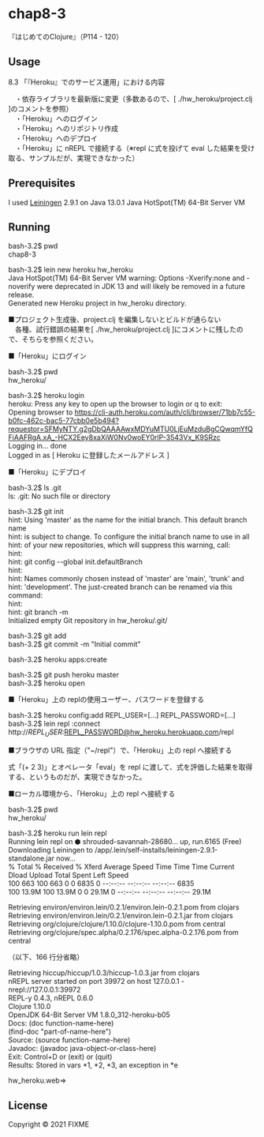 # chap8-3

『はじめてのClojure』（P114 - 120）

## Usage

8.3 「『Heroku』でのサービス運用」における内容<br>

　・依存ライブラリを最新版に変更（多数あるので、[ ./hw_heroku/project.clj ]のコメントを参照）<br>
　・「Heroku」へのログイン<br>
　・「Heroku」へのリポジトリ作成<br>
　・「Heroku」へのデプロイ<br>
　・「Heroku」に nREPL で接続する（※repl に式を投げて eval した結果を受け取る、サンプルだが、実現できなかった）<br>


## Prerequisites

I used [Leiningen][1] 2.9.1 on Java 13.0.1 Java HotSpot(TM) 64-Bit Server VM<br>

[1]: https://github.com/technomancy/leiningen<br>


## Running

bash-3.2$ pwd<br>
chap8-3<br>

bash-3.2$ lein new heroku hw_heroku<br>
Java HotSpot(TM) 64-Bit Server VM warning: Options -Xverify:none and -noverify were deprecated in JDK 13 and will likely be removed in a future release.<br>
Generated new Heroku project in hw_heroku directory.<br>


■プロジェクト生成後、project.clj を編集しないとビルドが通らない<br>
　各種、試行錯誤の結果を[ ./hw_heroku/project.clj ]にコメントに残したので、そちらを参照ください。<br>


■「Heroku」にログイン<br>

bash-3.2$ pwd<br>
hw_heroku/<br>

bash-3.2$ heroku login<br>
heroku: Press any key to open up the browser to login or q to exit:<br>
Opening browser to https://cli-auth.heroku.com/auth/cli/browser/71bb7c55-b0fc-462c-bac5-77cbb0e5b494?requestor=SFMyNTY.g2gDbQAAAAwxMDYuMTU0LjEuMzduBgCQwqmYfQFiAAFRgA.xA_-HCX2Eey8xaXjW0Ny0woEY0rlP-3543Vx_K9SRzc<br>
Logging in... done<br>
Logged in as [ Heroku に登録したメールアドレス ]<br>


■「Heroku」にデプロイ<br>

bash-3.2$ ls .git<br>
ls: .git: No such file or directory<br>

bash-3.2$ git init<br>
hint: Using 'master' as the name for the initial branch. This default branch name<br>
hint: is subject to change. To configure the initial branch name to use in all<br>
hint: of your new repositories, which will suppress this warning, call:<br>
hint:<br>
hint: 	git config --global init.defaultBranch <name><br>
hint:<br>
hint: Names commonly chosen instead of 'master' are 'main', 'trunk' and<br>
hint: 'development'. The just-created branch can be renamed via this command:<br>
hint:<br>
hint: 	git branch -m <name><br>
Initialized empty Git repository in hw_heroku/.git/<br>

bash-3.2$ git add<br>
bash-3.2$ git commit -m "Initial commit"<br>

bash-3.2$ heroku apps:create<br>

bash-3.2$ git push heroku master<br>
bash-3.2$ heroku open<br>


■「Heroku」上の replの使用ユーザー、パスワードを登録する<br>

bash-3.2$ heroku config:add REPL_USER=[...] REPL_PASSWORD=[...]<br>
bash-3.2$ lein repl :connect http://$REPL_USER:$REPL_PASSWORD@hw_heroku.herokuapp.com/repl<br>


■ブラウザの URL 指定（"~/repl"）で、「Heroku」上の repl へ接続する<br>

式「(+ 2 3)」とオペレータ「eval」を repl に渡して、式を評価した結果を取得する、というものだが、実現できなかった。<br>


■ローカル環境から、「Heroku」上の repl へ接続する<br>

bash-3.2$ pwd<br>
hw_heroku/<br>

bash-3.2$ heroku run lein repl<br>
Running lein repl on ⬢ shrouded-savannah-28680... up, run.6165 (Free)<br>
Downloading Leiningen to /app/.lein/self-installs/leiningen-2.9.1-standalone.jar now...<br>
  % Total    % Received % Xferd  Average Speed   Time    Time     Time  Current<br>
                                 Dload  Upload   Total   Spent    Left  Speed<br>
100   663  100   663    0     0   6835      0 --:--:-- --:--:-- --:--:--  6835<br>
100 13.9M  100 13.9M    0     0  29.1M      0 --:--:-- --:--:-- --:--:-- 29.1M<br>

Retrieving environ/environ.lein/0.2.1/environ.lein-0.2.1.pom from clojars<br>
Retrieving environ/environ.lein/0.2.1/environ.lein-0.2.1.jar from clojars<br>
Retrieving org/clojure/clojure/1.10.0/clojure-1.10.0.pom from central<br>
Retrieving org/clojure/spec.alpha/0.2.176/spec.alpha-0.2.176.pom from central<br>

（以下、166 行分省略）<br>

Retrieving hiccup/hiccup/1.0.3/hiccup-1.0.3.jar from clojars<br>
nREPL server started on port 39972 on host 127.0.0.1 - nrepl://127.0.0.1:39972<br>
REPL-y 0.4.3, nREPL 0.6.0<br>
Clojure 1.10.0<br>
OpenJDK 64-Bit Server VM 1.8.0_312-heroku-b05<br>
    Docs: (doc function-name-here)<br>
          (find-doc "part-of-name-here")<br>
  Source: (source function-name-here)<br>
 Javadoc: (javadoc java-object-or-class-here)<br>
    Exit: Control+D or (exit) or (quit)<br>
 Results: Stored in vars *1, *2, *3, an exception in *e<br>

hw_heroku.web=><br>


## License

Copyright © 2021 FIXME
